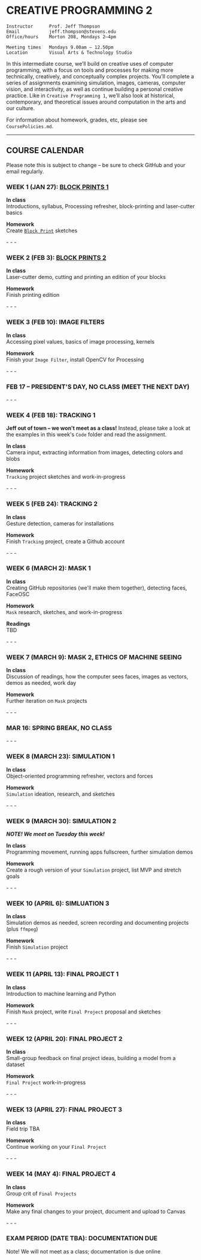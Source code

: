 # CREATIVE PROGRAMMING 2

    Instructor      Prof. Jeff Thompson
    Email           jeff.thompson@stevens.edu
    Office/hours    Morton 208, Mondays 2–4pm

    Meeting times   Mondays 9.00am – 12.50pm
    Location        Visual Arts & Technology Studio

In this intermediate course, we’ll build on creative uses of computer programming, with a focus on tools and processes for making more technically, creatively, and conceptually complex projects. You’ll complete a series of assignments examining simulation, images, cameras, computer vision, and interactivity, as well as continue building a personal creative practice. Like in `Creative Programming 1`, we’ll also look at historical, contemporary, and theoretical issues around computation in the arts and our culture.

For information about homework, grades, etc, please see `CoursePolicies.md`.

***

## COURSE CALENDAR
Please note this is subject to change – be sure to check GitHub and your email regularly.

### WEEK 1 (JAN 27): [BLOCK PRINTS 1](https://github.com/jeffThompson/CreativeProgramming2/blob/master/Assignments/Week01_BlockPrints.md)  
**In class**  
Introductions, syllabus, Processing refresher, block-printing and laser-cutter basics  

**Homework**  
Create [`Block Print`](https://github.com/jeffThompson/CreativeProgramming2/blob/master/Assignments/Week01_BlockPrints.md) sketches  

\- \- \-

### WEEK 2 (FEB 3): [BLOCK PRINTS 2](https://github.com/jeffThompson/CreativeProgramming2/blob/master/Assignments/Week01_BlockPrints.md)  
**In class**  
Laser-cutter demo, cutting and printing an edition of your blocks  

**Homework**  
Finish printing edition  

\- \- \-

### WEEK 3 (FEB 10): IMAGE FILTERS  
**In class**  
Accessing pixel values, basics of image processing, kernels  

**Homework**  
Finish your `Image Filter`, install OpenCV for Processing  

\- \- \-  

### FEB 17 – PRESIDENT'S DAY, NO CLASS (MEET THE NEXT DAY)

\- \- \-

### WEEK 4 (FEB 18): TRACKING 1  
**Jeff out of town – we won't meet as a class!** Instead, please take a look at the examples in this week's `Code` folder and read the assignment.  

**In class**  
Camera input, extracting information from images, detecting colors and blobs  

**Homework**  
`Tracking` project sketches and work-in-progress  

\- \- \-

### WEEK 5 (FEB 24): TRACKING 2  
**In class**  
Gesture detection, cameras for installations  

**Homework**  
Finish `Tracking` project, create a Github account  

\- \- \-

### WEEK 6 (MARCH 2): MASK 1  
**In class**  
Creating GitHub repositories (we'll make them together), detecting faces, FaceOSC

**Homework**  
`Mask` research, sketches, and work-in-progress  

**Readings**  
TBD

\- \- \-

### WEEK 7 (MARCH 9): MASK 2, ETHICS OF MACHINE SEEING  
**In class**  
Discussion of readings, how the computer sees faces, images as vectors, demos as needed, work day  

**Homework**  
Further iteration on `Mask` projects 

\- \- \-  

### MAR 16: SPRING BREAK, NO CLASS  

\- \- \-

### WEEK 8 (MARCH 23): SIMULATION 1  
**In class**  
Object-oriented programming refresher, vectors and forces  

**Homework**  
`Simulation` ideation, research, and sketches  

\- \- \-

### WEEK 9 (MARCH 30): SIMULATION 2
***NOTE! We meet on Tuesday this week!***  

**In class**  
Programming movement, running apps fullscreen, further simulation demos  

**Homework**  
Create a rough version of your `Simulation` project, list MVP and stretch goals  

\- \- \-

### WEEK 10 (APRIL 6): SIMLUATION 3  
**In class**  
Simulation demos as needed, screen recording and documenting projects (plus `ffmpeg`)  

**Homework**  
Finish `Simulation` project 

\- \- \-

### WEEK 11 (APRIL 13): FINAL PROJECT 1  
**In class**  
Introduction to machine learning and Python  

**Homework**  
Finish `Mask` project, write `Final Project` proposal and sketches

\- \- \-

### WEEK 12 (APRIL 20): FINAL PROJECT 2  
**In class**  
Small-group feedback on final project ideas, building a model from a dataset    

**Homework**  
`Final Project` work-in-progress

\- \- \-

### WEEK 13 (APRIL 27): FINAL PROJECT 3  
**In class**  
Field trip TBA  

**Homework**  
Continue working on your `Final Project`

\- \- \-

### WEEK 14 (MAY 4): FINAL PROJECT 4  
**In class**  
Group crit of `Final Projects`

**Homework**  
Make any final changes to your project, document and upload to Canvas  

\- \- \-

### EXAM PERIOD (DATE TBA): DOCUMENTATION DUE  
Note! We will not meet as a class; documentation is due online


